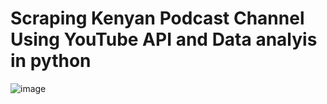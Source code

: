 # Scraping Kenyan Podcast Channel Using YouTube API and Data analyis in python
![image](https://github.com/user-attachments/assets/6a13b2da-3727-4050-b48c-8843e6147a5b)


